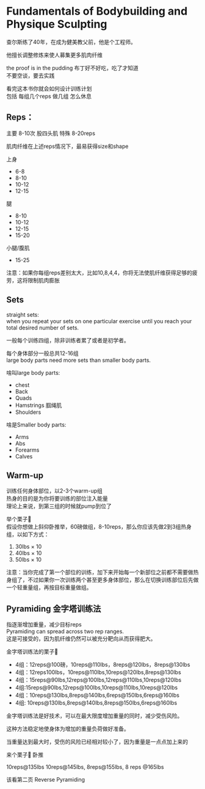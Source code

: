 # Fundamentals of Bodybuilding and Physique Sculpting

查尔斯练了40年，在成为健美教父前，他是个工程师。  

他擅长调整修炼来使人募集更多肌肉纤维  

the proof is in the pudding
布丁好不好吃，吃了才知道  
不要空谈，要去实践  

看完这本书你就会如何设计训练计划  
包括 每组几个reps  做几组  怎么休息  

## Reps：  
 
主要 8-10次
股四头肌 特殊 8-20reps

肌肉纤维在上述reps情况下，最易获得size和shape  

上身   
* 6-8
* 8-10  
* 10-12  
* 12-15  

腿  
* 8-10
* 10-12
* 12-15
* 15-20  

小腿/腹肌  
* 15-25  

注意：如果你每组reps差别太大，比如10,8,4,4，你将无法使肌纤维获得足够的疲劳，这将限制肌肉膨胀  

## Sets  

straight sets:  
when you repeat your sets on one particular exercise until you reach your total desired number of sets.  

一般每个训练四组，除非训练者累了或者是初学者。  

每个身体部分一般总共12-16组  
large body parts need more sets than smaller body parts.  

啥叫large body parts:  
* chest  
* Back  
* Quads  
* Hamstrings 腘绳肌  
* Shoulders  

啥是Smaller body parts:  
* Arms  
* Abs  
* Forearms
* Calves  

## Warm-up  

训练任何身体部位，以2-3个warm-up组  
热身的目的是为你将要训练的部位注入能量  
理论上来说，到第三组的时候就pump到位了  

举个栗子🌰  
假设你想做上斜仰卧推举，60磅做组，8-10reps，那么你应该先做2到3组热身组，以如下方式：  
1. 30lbs × 10  
2. 40lbs × 10  
3. 50lbs × 10  

注意：当你完成了第一个部位的训练，加下来开始每一个新部位之前都不需要做热身组了，不过如果你一次训练两个甚至更多身体部位，那么在切换训练部位后先做一个轻重量组，再按目标重量做组。  

## Pyramiding  金字塔训练法  

指逐渐增加重量，减少目标reps  
 Pyramiding can spread across two rep ranges.  
 这是可接受的，因为肌纤维仍然可以被充分靶向从而获得肥大。  

 金字塔训练法的栗子🌰  

 * 4组：12reps@100磅，10reps@110lbs，8reps@120lbs，8reps@130lbs  
 * 4组：12reps100lbs，10reps@110lbs,10reps@120lbs,8reps@130lbs  
 * 4组：15reps@90lbs,12reps@100lbs,12reps@110lbs,10reps@120lbs  
 * 4组:15reps@90lbs,12reps@100lbs,10reps@110lbs,10reps@120lbs  
 * 4组：10reps@130lbs,8reps@140lbs,6reps@150lbs,6reps@160lbs  
 * 4组: 10reps@130lbs,8reps@140lbs,8reps@150lbs,6reps@160lbs  
  

金字塔训练法是好技术，可以在最大限度增加重量的同时，减少受伤风险。  

这种方法稳定地使身体为增加的重量负荷做好准备。  

当重量达到最大时，受伤的风险已经相对较小了，因为重量是一点点加上来的  

来个栗子🌰 卧推  

10reps@135lbs  10reps@145lbs, 8reps@155lbs, 8 reps @165lbs  

该看第二页 Reverse Pyramiding 

